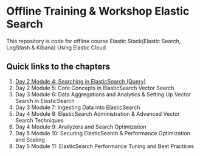 # Offline Training & Workshop Elastic Search
This repository is code for offline course Elastic Stack(Elastic Search, LogStash &amp; Kibana) Using Elastic Cloud

## Quick links to the chapters
1. [Day 2 Module 4: Searching in ElasticSearch (Query)](https://github.com/saipulrx/training_elastic_cloud/tree/main/Day2_Module4)
2. Day 2 Module 5: Core Concepts in ElasticSearch Vector Search
3. Day 3 Module 6: Data Aggregations and Analytics & Setting Up Vector Search in ElasticSearch
4. Day 3 Module 7: Ingesting Data into ElasticSearch
5. Day 4 Module 8: ElasticSearch Administration & Advanced Vector Search Techniques
6. Day 4 Module 9: Analyzers and Search Optimization
7. Day 5 Module 10: Securing ElasticSearch & Performance Optimization and Scaling
8. Day 5 Module 11: ElasticSearch Performance Tuning and Best Practices
